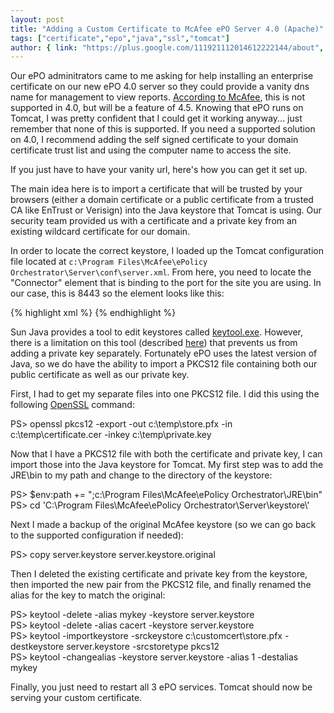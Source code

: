 ```yaml
---
layout: post
title: "Adding a Custom Certificate to McAfee ePO Server 4.0 (Apache)"
tags: ["certificate","epo","java","ssl","tomcat"]
author: { link: "https://plus.google.com/111921112014612222144/about", name: Chris Duck }
---
```

Our ePO adminitrators came to me asking for help installing an enterprise certificate on our new ePO 4.0 server so they could provide a vanity dns name for management to view reports. [According to McAfee][kb52736], this is not supported in 4.0, but will be a feature of 4.5. Knowing that ePO runs on Tomcat, I was pretty confident that I could get it working anyway... just remember that none of this is supported. If you need a supported solution on 4.0, I recommend adding the self signed certificate to your domain certificate trust list and using the computer name to access the site.

If you just have to have your vanity url, here's how you can get it set up.

The main idea here is to import a certificate that will be trusted by your browsers (either a domain certificate or a public certificate from a trusted CA like EnTrust or Verisign) into the Java keystore that Tomcat is using. Our security team provided us with a certificate and a private key from an existing wildcard certificate for our domain.

In order to locate the correct keystore, I loaded up the Tomcat configuration file located at ``c:\Program Files\McAfee\ePolicy Orchestrator\Server\conf\server.xml``. From here, you need to locate the "Connector" element that is binding to the port for the site you are using. In our case, this is 8443 so the element looks like this:

{% highlight xml %}
<connector acceptcount="100"
  ciphers="...list of encyrption algorithms..."
  clientauth="false"
  disableuploadtimeout="true"
  enablelookups="false"
  keystorefile="keystore/server.keystore"
  keystorepass="*****"
  maxhttpheadersize="8192"
  maxsparethreads="75"
  maxthreads="150"
  minsparethreads="25"
  port="8443"
  scheme="https"
  secure="true"
  server="Undefined"
  sslprotocol="TLS"
  truststorefile="keystore/ca.keystore"
  truststorepass="*****"
  uriencoding="UTF-8">
</connector>
{% endhighlight %}

Sun Java provides a tool to edit keystores called [keytool.exe][keytool]. However, there is a limitation on this tool (described [here][importingkeys]) that prevents us from adding a private key separately. Fortunately ePO uses the latest version of Java, so we do have the ability to import a PKCS12 file containing both our public certificate as well as our private key.

First, I had to get my separate files into one PKCS12 file. I did this using the following [OpenSSL][] command:

<div class="psconsole">PS> openssl pkcs12 -export -out c:\temp\store.pfx -in c:\temp\certificate.cer -inkey c:\temp\private.key</div>

Now that I have a PKCS12 file with both the certificate and private key, I can import those into the Java keystore for Tomcat. My first step was to add the JRE\bin to my path and change to the directory of the keystore:

<div class="psconsole">PS> $env:path += ";c:\Program Files\McAfee\ePolicy Orchestrator\JRE\bin"<br />
PS> cd 'C:\Program Files\McAfee\ePolicy Orchestrator\Server\keystore\'</div>
 
Next I made a backup of the original McAfee keystore (so we can go back to the supported configuration if needed):

<div class="psconsole">PS> copy server.keystore server.keystore.original</div>

Then I deleted the existing certificate and private key from the keystore, then imported the new pair from the PKCS12 file, and finally renamed the alias for the key to match the original:

<div class="psconsole">PS> keytool -delete -alias mykey -keystore server.keystore<br />
PS> keytool -delete -alias cacert -keystore server.keystore<br />
PS> keytool -importkeystore -srckeystore c:\customcert\store.pfx -destkeystore server.keystore -srcstoretype pkcs12<br />
PS> keytool -changealias -keystore server.keystore -alias 1 -destalias mykey</div>

Finally, you just need to restart all 3 ePO services. Tomcat should now be serving your custom certificate.

[kb52736]: https://kc.mcafee.com/corporate/index?page=content&amp;id=KB52736
[keytool]: http://java.sun.com/javase/6/docs/technotes/tools/windows/keytool.html
[importingkeys]: http://cunning.sharp.fm/2008/06/importing_private_keys_into_a.html
[openssl]: http://www.slproweb.com/products/Win32OpenSSL.html
